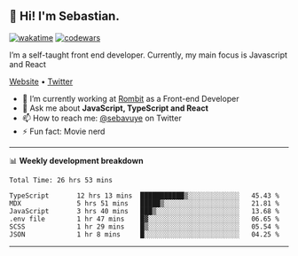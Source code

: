 ## 👋 Hi! I'm Sebastian.

[![wakatime](https://wakatime.com/badge/user/df0036c6-328a-4a39-be9b-e49417ed22a1.svg)](https://wakatime.com/@df0036c6-328a-4a39-be9b-e49417ed22a1)
[![codewars](https://www.codewars.com/users/sebavuye/badges/small)](https://www.codewars.com/users/sebavuye)

I’m a self-taught front end developer. Currently, my main focus is Javascript and React

[Website](https://sebastianvuye.be) • [Twitter](https://twitter.com/sebavuye)

- 🔭 I’m currently working at [Rombit](https://rombit.com/) as a Front-end Developer
- 💬 Ask me about **JavaScript, TypeScript and React**
- 📫 How to reach me: [@sebavuye](https://twitter.com/sebavuye) on Twitter
- ⚡ Fun fact: Movie nerd

-------

📊 **Weekly development breakdown**

<!--START_SECTION:waka-->

```text
Total Time: 26 hrs 53 mins

TypeScript       12 hrs 13 mins  ███████████▒░░░░░░░░░░░░░   45.43 %
MDX              5 hrs 51 mins   █████▒░░░░░░░░░░░░░░░░░░░   21.81 %
JavaScript       3 hrs 40 mins   ███▒░░░░░░░░░░░░░░░░░░░░░   13.68 %
.env file        1 hr 47 mins    █▓░░░░░░░░░░░░░░░░░░░░░░░   06.65 %
SCSS             1 hr 29 mins    █▒░░░░░░░░░░░░░░░░░░░░░░░   05.54 %
JSON             1 hr 8 mins     █░░░░░░░░░░░░░░░░░░░░░░░░   04.25 %
```

<!--END_SECTION:waka-->
-------
